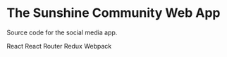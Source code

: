 # The Sunshine Community Web App

Source code for the social media app.

React
React Router
Redux
Webpack